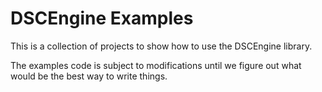 # DSCEngine Examples

This is a collection of projects to show how to use the DSCEngine library.

The examples code is subject to modifications until we figure out what would be the best way to write things.